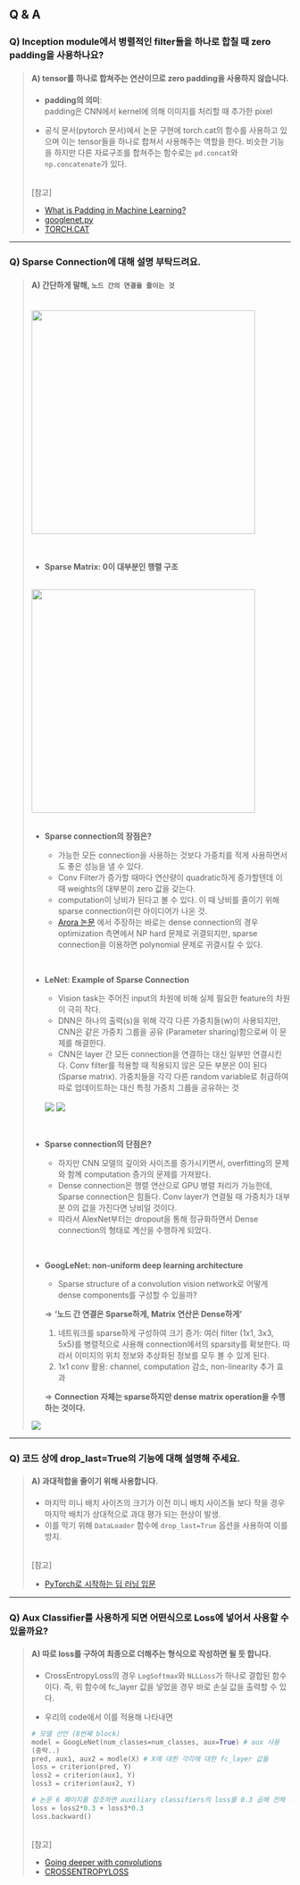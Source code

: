 ## Q & A
 
### Q) Inception module에서 병렬적인 filter들을 하나로 합칠 때 zero padding을 사용하나요?
> #### A) tensor를 하나로 합쳐주는 연산이므로 zero padding을 사용하지 않습니다.
> 
> - **padding의 의미**:   
>   padding은 CNN에서 kernel에 의해 이미지를 처리할 때 추가한 pixel   
> 
> - 공식 문서(pytorch 문서)에서 논문 구현에 torch.cat의 함수를 사용하고 있으며 이는 tensor들을 하나로 합쳐서 사용해주는 역할을 한다. 비슷한 기능을 하지만 다른 자료구조를 합쳐주는 함수로는 `pd.concat`와 `np.concatenate`가 있다.
> <br>
>   [참고]
>   
> - [What is Padding in Machine Learning?](https://deepai.org/machine-learning-glossary-and-terms/padding)
> - [googlenet.py](https://github.com/pytorch/vision/blob/master/torchvision/models/googlenet.py)
> - [TORCH.CAT](https://pytorch.org/docs/stable/generated/torch.cat.html)

----

### Q) Sparse Connection에 대해 설명 부탁드려요.
> #### A) 간단하게 말해, `노드 간의 연결을 줄이는 것`
> <br>
> <img src='image/sparse_vs_dense.png' height = '400'>      
>
> <br>  
> <br>
> <br>
> 
> - **Sparse Matrix: 0이 대부분인 행렬 구조**    
>  <br> 
> <img src='image/sparse_matrix.jpg' height = '400'> 
>     
> <br>
> <br>
>
> - **Sparse connection의 장점은?**   
>    
>   - 가능한 모든 connection을 사용하는 것보다 가중치를 적게 사용하면서도 좋은 성능을 낼 수 있다.     
>   - Conv Filter가 증가할 때마다 연산량이 quadratic하게 증가할텐데 이 때 weights의 대부분이 zero 값을 갖는다. 
>   - computation이 낭비가 된다고 볼 수 있다. 이 때 낭비를 줄이기 위해 sparse connection이란 아이디어가 나온 것.    
>   - [Arora 논문](https://arxiv.org/pdf/1310.6343.pdf) 에서 주장하는 바로는 dense connection의 경우 optimization 측면에서 NP hard 문제로 귀결되지만, sparse connection을 이용하면 polynomial 문제로 귀결시킬 수 있다.     
> 
> <br>   
>
> - **LeNet: Example of Sparse Connection**    
>      
>   - Vision task는 주어진 input의 차원에 비해 실제 필요한 feature의 차원이 극히 작다.    
>   - DNN은 하나의 출력(s)을 위해 각각 다른 가중치들(w)이 사용되지만, CNN은 같은 가중치 그룹을 공유 (Parameter sharing)함으로써 이 문제를 해결한다.       
>   - CNN은 layer 간 모든 connection을 연결하는 대신 일부만 연결시킨다. Conv filter를 적용할 때 적용되지 않은 모든 부분은 0이 된다 (Sparse matrix). 가중치들을 각각 다른 random variable로 취급하여 따로 업데이트하는 대신 특정 가중치 그룹을 공유하는 것     
>   <br>
>   <img src='image/DNN_vs_CNN.png'>    
>   <img src='image/lenet.png'>
>
> <br>   
>
> -	**Sparse connection의 단점은?**       
> 
>   - 하지만 CNN 모델의 깊이와 사이즈를 증가시키면서, overfitting의 문제와 함께 computation 증가의 문제를 가져왔다. 
>   - Dense connection은 행렬 연산으로 GPU 병렬 처리가 가능한데, Sparse connection은 힘들다. Conv layer가 연결될 때 가중치가 대부분 0의 값을 가진다면 낭비일 것이다. 
>   - 따라서 AlexNet부터는 dropout을 통해 정규화하면서 Dense connection의 형태로 계산을 수행하게 되었다. 
>   
> <br>
>
> - **GoogLeNet: non-uniform deep learning architecture** 
> 
>   - Sparse structure of a convolution vision network로 어떻게 dense components를 구성할 수 있을까?   
>   
>   ⇒ **‘노드 간 연결은 Sparse하게, Matrix 연산은 Dense하게’**          
>         
>   
>    1) 네트워크를 sparse하게 구성하여 크기 증가: 여러 filter (1x1, 3x3, 5x5)를 병렬적으로 사용해 connection에서의 sparsity를 확보한다. 따라서 이미지의 위치 정보와 추상화된 정보를 모두 볼 수 있게 된다.    
>    2) 1x1 conv 활용: channel, computation 감소, non-linearity 추가 효과    
>    
>    ⇒ **Connection 자체는 sparse하지만 dense matrix operation을 수행하는 것이다.**
>  <img src='image/inception.png'>

----

### Q) 코드 상에 drop_last=True의 기능에 대해 설명해 주세요.
> #### A) 과대적합을 줄이기 위해 사용합니다.
> - 마지막 미니 배치 사이즈의 크기가 이전 미니 배치 사이즈들 보다 작을 경우 마지막 배치가 상대적으로 과대 평가 되는 현상이 발생. 
> - 이를 막기 위해 `DataLoader` 함수에 `drop_last=True` 옵션을 사용하여 이를 방지.
> <br>
> [참고]
> 
> - [PyTorch로 시작하는 딥 러닝 입문](https://wikidocs.net/60324)

----

### Q) Aux Classifier를 사용하게 되면 어떤식으로 Loss에 넣어서 사용할 수 있을까요?
> #### A) 따로 loss를 구하여 최종으로 더해주는 형식으로 작성하면 될 듯 합니다.
> - CrossEntropyLoss의 경우 `LogSoftmax`와 `NLLLoss`가 하나로 결합된 함수이다. 즉, 위 함수에 fc_layer 값을 넣었을 경우 바로 손실 값을 출력할 수 있다.  
> 
> - 우리의 code에서 이를 적용해 나타내면  
> ```python
> # 모델 선언 (8번째 block)
> model = GoogLeNet(num_classes=num_classes, aux=True) # aux 사용
> (중략..)
> pred, aux1, aux2 = modle(X) # X에 대한 각각에 대한 fc_layer 값들
> loss = criterion(pred, Y)
> loss2 = criterion(aux1, Y)
> loss3 = criterion(aux2, Y)
> 
> # 논문 6 페이지를 참조하면 auxiliary classifiers의 loss를 0.3 곱해 전체 loss에 더해 준다고 나와있다.
> loss = loss2*0.3 + loss3*0.3 
> loss.backward()
> ```
> <br>
> [참고]
> 
> - [Going deeper with convolutions](https://arxiv.org/pdf/1409.4842.pdf)
> - [CROSSENTROPYLOSS](https://pytorch.org/docs/stable/generated/torch.nn.CrossEntropyLoss.html)


